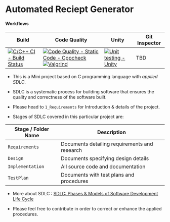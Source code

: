 # Automated Reciept Generator

#### Workflows

| Build | Code Quality | Unity | Git Inspector |
|-----|-----|-----|-----|
| [![C/C++ CI - Build Status](https://github.com/Sankalp256183/MiniProject_C_PBL/actions/workflows/c_build.yml/badge.svg)](https://github.com/Sankalp256183/MiniProject_C_PBL/actions/workflows/c_build.yml) | [![Code Quality - Static Code - Cppcheck](https://github.com/Sankalp256183/MiniProject_C_PBL/actions/workflows/quality_cppcheck.yml/badge.svg)](https://github.com/Sankalp256183/MiniProject_C_PBL/actions/workflows/quality_cppcheck.yml) [![Valgrind](https://github.com/Sankalp256183/MiniProject_C_PBL/actions/workflows/quality_valgrind.yml/badge.svg)](https://github.com/Sankalp256183/MiniProject_C_PBL/actions/workflows/quality_valgrind.yml) | [![Unit testing -Unity](https://github.com/Sankalp256183/MiniProject_C_PBL/actions/workflows/unit_testing.yml/badge.svg)](https://github.com/Sankalp256183/MiniProject_C_PBL/actions/workflows/unit_testing.yml) | TBD |

* This is a Mini project based on C programming language with *applied SDLC*.

* SDLC is a systematic process for building software that ensures the quality and correctness of the software built.

* Please head to `1_Requirements` for Introduction & details of the project.

* Stages of SDLC covered in this particular project are:

 | Stage / Folder Name   | Description   |
 |-----|-----|
 | `Requirements` | Documents detailing requirements and research |
 | `Design` | Documents specifying design details |
 | `Implementation` | All source code and documentation |
 | `TestPlan` | Documents with test plans and procedures |


* More about SDLC : [SDLC: Phases & Models of Software Development Life Cycle](https://www.guru99.com/software-development-life-cycle-tutorial.html)

* Please feel free to contribute in order to correct or enhance the applied procedures.
  
